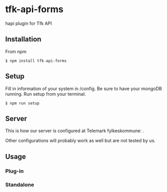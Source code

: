 # tfk-api-forms
hapi plugin for Tfk API

## Installation

From npm

```
$ npm install tfk-api-forms
```

## Setup
Fill in information of your system in /config.
Be sure to have your mongoDB running.
Run setup from your terminal.

```
$ npm run setup
```

## Server
This is how our server is configured at Telemark fylkeskommune: <link to server md>.

Other configurations will probably work as well but are not tested by us.

## Usage

### Plug-in

### Standalone
